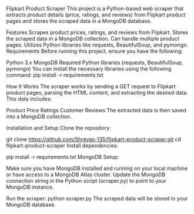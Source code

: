 Flipkart Product Scraper
This project is a Python-based web scraper that extracts product details (price, ratings, and reviews) from Flipkart product pages and stores the scraped data in a MongoDB database.

Features
Scrapes product prices, ratings, and reviews from Flipkart.
Stores the scraped data in a MongoDB collection.
Can handle multiple product pages.
Utilizes Python libraries like requests, BeautifulSoup, and pymongo.
Requirements
Before running this project, ensure you have the following:

Python 3.x
MongoDB
Required Python libraries (requests, BeautifulSoup, pymongo)
You can install the necessary libraries using the following command:
pip install -r requirements.txt

How It Works
The scraper works by sending a GET request to Flipkart product pages, parsing the HTML content, and extracting the desired data. This data includes:

Product Price
Ratings
Customer Reviews
The extracted data is then saved into a MongoDB collection.

Installation and Setup
Clone the repository:

git clone https://github.com/Shreyas-135/flipkart-product-scraper.git
cd flipkart-product-scraper
Install dependencies:

pip install -r requirements.txt
MongoDB Setup:

Make sure you have MongoDB installed and running on your local machine or have access to a MongoDB Atlas cluster. Update the MongoDB connection string in the Python script (scraper.py) to point to your MongoDB instance.

Run the scraper:
python scraper.py
The scraped data will be stored in your MongoDB database.
